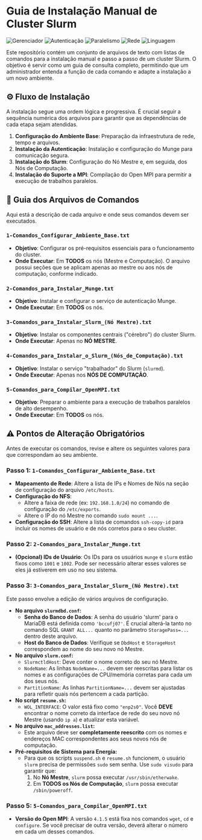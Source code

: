 # Guia de Instalação Manual de Cluster Slurm

![Gerenciador](https://img.shields.io/badge/Gerenciador-Slurm-blue.svg)
![Autenticação](https://img.shields.io/badge/Autenticação-Munge-purple.svg)
![Paralelismo](https://img.shields.io/badge/Paralelismo-Open%20MPI-orange.svg)
![Rede](https://img.shields.io/badge/Rede-NFS-lightgrey.svg)
![Linguagem](https://img.shields.io/badge/Comandos-Bash-yellow.svg)

Este repositório contém um conjunto de arquivos de texto com listas de comandos para a instalação manual e passo a passo de um cluster Slurm.  O objetivo é servir como um guia de consulta completo, permitindo que um administrador entenda a função de cada comando e adapte a instalação a um novo ambiente. 

## ⚙️ Fluxo de Instalação

A instalação segue uma ordem lógica e progressiva.  É crucial seguir a sequência numérica dos arquivos para garantir que as dependências de cada etapa sejam atendidas. 

1.  **Configuração do Ambiente Base**: Preparação da infraestrutura de rede, tempo e arquivos. 
2.  **Instalação da Autenticação**: Instalação e configuração do Munge para comunicação segura. 
3.  **Instalação do Slurm**: Configuração do Nó Mestre e, em seguida, dos Nós de Computação. 
4.  **Instalação do Suporte a MPI**: Compilação do Open MPI para permitir a execução de trabalhos paralelos. 

## 📄 Guia dos Arquivos de Comandos

Aqui está a descrição de cada arquivo e onde seus comandos devem ser executados. 

### `1-Comandos_Configurar_Ambiente_Base.txt`
* **Objetivo**: Configurar os pré-requisitos essenciais para o funcionamento do cluster.
* **Onde Executar**: Em **TODOS** os nós (Mestre e Computação).  O arquivo possui seções que se aplicam apenas ao mestre ou aos nós de computação, conforme indicado. 

### `2-Comandos_para_Instalar_Munge.txt`
* **Objetivo**: Instalar e configurar o serviço de autenticação Munge. 
* **Onde Executar**: Em **TODOS** os nós. 

### `3-Comandos_para_Instalar_Slurm_(Nó Mestre).txt`
* **Objetivo**: Instalar os componentes centrais ("cérebro") do cluster Slurm. 
* **Onde Executar**: Apenas no **NÓ MESTRE**. 

### `4-Comandos_para_Instalar_o_Slurm_(Nós_de_Computação).txt`
* **Objetivo**: Instalar o serviço "trabalhador" do Slurm (`slurmd`). 
* **Onde Executar**: Apenas nos **NÓS DE COMPUTAÇÃO**. 

### `5-Comandos_para_Compilar_OpenMPI.txt`
* **Objetivo**: Preparar o ambiente para a execução de trabalhos paralelos de alto desempenho. 
* **Onde Executar**: Em **TODOS** os nós. 

## ⚠️ Pontos de Alteração Obrigatórios

Antes de executar os comandos, revise e altere os seguintes valores para que correspondam ao seu ambiente.

### Passo 1: `1-Comandos_Configurar_Ambiente_Base.txt` 
* **Mapeamento de Rede**: Altere a lista de IPs e Nomes de Nós na seção de configuração do arquivo `/etc/hosts`. 
* **Configuração do NFS**:
    * Altere a faixa de rede (ex: `192.168.1.0/24`) no comando de configuração do `/etc/exports`. 
    * Altere o IP do nó Mestre no comando `sudo mount ...`. 
* **Configuração do SSH**: Altere a lista de comandos `ssh-copy-id` para incluir os nomes de usuário e de nós corretos para o seu cluster. 

### Passo 2: `2-Comandos_para_Instalar_Munge.txt` 
* **(Opcional) IDs de Usuário**: Os IDs para os usuários `munge` e `slurm` estão fixos como `1001` e `1002`.  Pode ser necessário alterar esses valores se eles já estiverem em uso no seu sistema. 

### Passo 3: `3-Comandos_para_Instalar_Slurm_(Nó Mestre).txt` 
Este passo envolve a edição de vários arquivos de configuração.

* **No arquivo `slurmdbd.conf`:**
    * **Senha do Banco de Dados**: A senha do usuário 'slurm' para o MariaDB está definida como `'bccufj07'`.  É crucial alterá-la tanto no comando SQL `GRANT ALL...` quanto no parâmetro `StoragePass=...` dentro deste arquivo. 
    * **Host do Banco de Dados**: Verifique se `DbdHost` e `StorageHost` correspondem ao nome do seu novo nó Mestre. 
* **No arquivo `slurm.conf`:**
    * `SlurmctldHost`: Deve conter o nome correto do seu nó Mestre. 
    * `NodeName`: As linhas `NodeName=...` devem ser reescritas para listar os nomes e as configurações de CPU/memória corretas para cada um dos seus nós. 
    * `PartitionName`: As linhas `PartitionName=...` devem ser ajustadas para refletir quais nós pertencem a cada partição. 
* **No script `resume.sh`:**
    * `WOL_INTERFACE`: O valor está fixo como `"enp2s0"`.  Você **DEVE** encontrar o nome correto da interface de rede do seu novo nó Mestre (usando `ip a`) e atualizar esta variável. 
* **No arquivo `mac_addresses.list`:**
    * Este arquivo deve ser **completamente reescrito** com os nomes e endereços MAC correspondentes aos seus novos nós de computação. 
* **Pré-requisitos de Sistema para Energia:**
    * Para que os scripts `suspend.sh` e `resume.sh` funcionem, o usuário `slurm` precisa de permissões `sudo` sem senha.  Use `sudo visudo` para garantir que: 
        1.  No **Nó Mestre**, `slurm` possa executar `/usr/sbin/etherwake`. 
        2.  Em **TODOS os Nós de Computação**, `slurm` possa executar `/sbin/poweroff`. 

### Passo 5: `5-Comandos_para_Compilar_OpenMPI.txt` 
* **Versão do Open MPI**: A versão `4.1.5` está fixa nos comandos `wget`, `cd` e `configure`.  Se você precisar de outra versão, deverá alterar o número em cada um desses comandos. 
